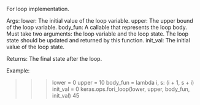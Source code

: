 For loop implementation.

Args:
    lower: The initial value of the loop variable.
    upper: The upper bound of the loop variable.
    body_fun: A callable that represents the loop body. Must take two
        arguments: the loop variable and the loop state. The loop state
        should be updated and returned by this function.
    init_val: The initial value of the loop state.

Returns:
    The final state after the loop.

Example:

>>> lower = 0
>>> upper = 10
>>> body_fun = lambda i, s: (i + 1, s + i)
>>> init_val = 0
>>> keras.ops.fori_loop(lower, upper, body_fun, init_val)
45
